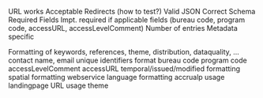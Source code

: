 




URL works 
Acceptable Redirects  (how to test?)
Valid JSON
Correct Schema 
Required Fields
   Impt. required if applicable fields (bureau code, program code, accessURL, accessLevelComment)
Number of entries 
Metadata specific 

Formatting of keywords, references, theme, distribution, dataquality, ...
contact name, email 
unique identifiers 
format
bureau code
program code 
accessLevelComment
accessURL
temporal/issued/modified formatting 
spatial formatting 
webservice
language formatting 
accrualp usage
landingpage URL usage
theme
